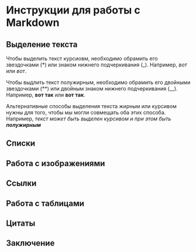 # Инструкции для работы с Markdown

## Выделение текста
Чтобы выделить текст курсиовм, необходимо обрамить его звездочками (*) или знаком нижнего подчеркивания (_). Например, *вот* или _вот_.

Чтобы выдлить текст полужирным, необходимо обрамить его двойными звездочками (**) или двойным знаком нижнего подчеркивания (__). Например, **вот так** или __вот так__.

Альтернативные способы выделения текста жирным или курсивом нужны для того, чтобы мы могли совмещать оба этих способа. Например, _текст может быть выделен курсивом и при этом быть **полужирным**_
## Списки

## Работа с изображениями

## Ссылки

## Работа с таблицами

## Цитаты

## Заключение